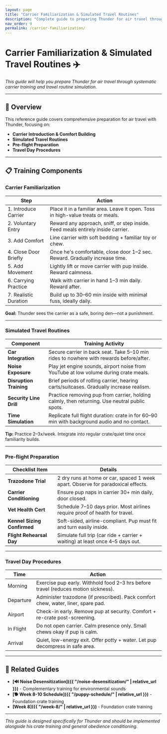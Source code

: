 ```yaml
---
layout: page
title: "Carrier Familiarization & Simulated Travel Routines"
description: "Complete guide to preparing Thunder for air travel through carrier training and travel simulation"
nav_order: 9
permalink: /carrier-familiarization/
---
```


# Carrier Familiarization & Simulated Travel Routines ✈️

*This guide will help you prepare Thunder for air travel through systematic carrier training and travel routine simulation.*

---

## 🎯 Overview

This reference guide covers comprehensive preparation for air travel with Thunder, focusing on:

- **Carrier Introduction & Comfort Building**
- **Simulated Travel Routines**  
- **Pre-flight Preparation**
- **Travel Day Procedures**

---

## 📋 Training Components

### Carrier Familiarization

| **Step**              | **Action**                                                                      |
| --------------------- | ------------------------------------------------------------------------------- |
| 1. Introduce Carrier  | Place it in a familiar area. Leave it open. Toss in high-value treats or meals. |
| 2. Voluntary Entry    | Reward any approach, sniff, or step inside. Feed meals entirely inside carrier. |
| 3. Add Comfort        | Line carrier with soft bedding + familiar toy or chew.                          |
| 4. Close Door Briefly | Once he's comfortable, close door 1–2 sec. Reward. Gradually increase time.     |
| 5. Add Movement       | Lightly lift or move carrier with pup inside. Reward calmness.                  |
| 6. Carrying Practice  | Walk with carrier in hand 1–3 min daily. Reward after.                          |
| 7. Realistic Duration | Build up to 30–60 min inside with minimal fuss, ideally daily.                  |

**Goal:** Thunder sees the carrier as a safe, boring den—not a punishment.

---

### Simulated Travel Routines

| **Component**           | **Training Activity**                                                                         |
| ----------------------- | --------------------------------------------------------------------------------------------- |
| **Car Integration**     | Secure carrier in back seat. Take 5–10 min rides to nowhere with rewards before/after.        |
| **Noise Exposure**      | Play jet engine sounds, airport noise from YouTube at low volume during crate meals.          |
| **Disruption Training** | Brief periods of rolling carrier, hearing carts/suitcases. Gradually increase realism.        |
| **Security Line Drill** | Practice removing pup from carrier, holding calmly, then returning. Use neutral public spots. |
| **Time Simulation**     | Replicate full flight duration: crate in for 60–90 min with background audio and no contact.  |

**Tip:** Practice 2–3x/week. Integrate into regular crate/quiet time once familiarity builds.

---

### Pre-flight Preparation

| **Checklist Item**          | **Details**                                                                      |
| --------------------------- | -------------------------------------------------------------------------------- |
| **Trazodone Trial**         | 2 dry runs at home or car, spaced 1 week apart. Observe for paradoxical effects. |
| **Carrier Conditioning**    | Ensure pup naps in carrier 30+ min daily, door closed.                           |
| **Vet Health Cert**         | Schedule 7–10 days prior. Most airlines require proof of health for travel.      |
| **Kennel Sizing Confirmed** | Soft-sided, airline-compliant. Pup must fit and turn easily inside.              |
| **Flight Rehearsal Day**    | Simulate full trip (car ride + carrier + waiting) at least once 4–5 days out.    |

---

### Travel Day Procedures

| **Time**  | **Action**                                                                         |
| --------- | ---------------------------------------------------------------------------------- |
| Morning   | Exercise pup early. Withhold food 2–3 hrs before travel (reduces motion sickness). |
| Departure | Administer trazodone (if prescribed). Pack comfort chew, water, liner, spare pad.  |
| Airport   | Check-in early. Remove pup at security. Comfort + re-crate post-screening.         |
| In Flight | Do not open carrier. Calm presence only. Small chews okay if pup is calm.          |
| Arrival   | Quiet, low-energy exit. Offer potty + water. Let pup decompress in safe area.      |

---

## 🔗 Related Guides

- **[🔊 Noise Desensitization]({{ "/noise-desensitization/" | relative_url }})** - Complementary training for environmental sounds
- **[🐕 Week 8-10 Schedule]({{ "/puppy-schedule/" | relative_url }})** - Foundation crate training
- **[Week 8]({{ "/week-8/" | relative_url }})** - Foundation crate training

---

*This guide is designed specifically for Thunder and should be implemented alongside his crate training and general obedience conditioning.* 